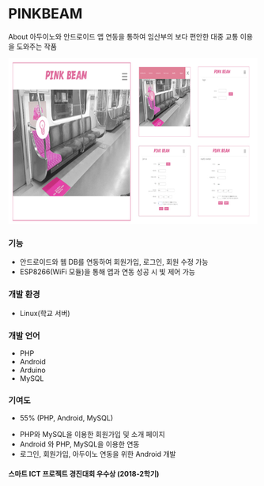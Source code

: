 # PINKBEAM

About 아두이노와 안드로이드 앱 연동을 통하여 임산부의 보다 편안한 대중 교통 이용을 도와주는 작품

![PINKBEAM 메인](./image/pinkbeam_full.jpg)

### 기능

- 안드로이드와 웹 DB를 연동하여 회원가입, 로그인, 회원 수정 가능
- ESP8266(WiFi 모듈)을 통해 앱과 연동 성공 시 빛 제어 가능

### 개발 환경

- Linux(학교 서버)

### 개발 언어

- PHP
- Android
- Arduino
- MySQL

### 기여도

- 55% (PHP, Android, MySQL)

* PHP와 MySQL을 이용한 회원가입 및 소개 페이지
* Android 와 PHP, MySQL을 이용한 연동
* 로그인, 회원가입, 아두이노 연동을 위한 Android 개발

#### 스마트 ICT 프로젝트 경진대회 우수상 (2018-2학기)
